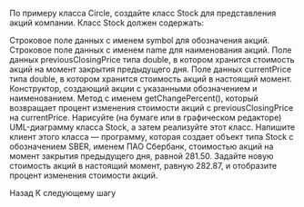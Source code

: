 По примеру класса Circle, создайте класс Stock для представления акций компании. Класс Stock должен содержать:

Строковое поле данных с именем symbol для обозначения акций.
Строковое поле данных с именем name для наименования акций.
Поле данных previousClosingPrice типа double, в котором хранится стоимость акций на момент закрытия предыдущего дня.
Поле данных currentPrice типа double, в котором хранится стоимость акций в настоящий момент.
Конструктор, создающий акции с указанными обозначением и наименованием.
Метод с именем getChangePercent(), который возвращает процент изменения стоимости акций с previousClosingPrice на currentPrice.
Нарисуйте (на бумаге или в графическом редакторе) UML-диаграмму класса Stock, а затем реализуйте этот класс. Напишите клиент этого класса — программу, которая создает объект типа Stock с обозначением SBER, именем ПАО Сбербанк, стоимостью акций на момент закрытия предыдущего дня, равной 281.50. Задайте новую стоимость акций в настоящий момент, равную 282.87, и отобразите процент изменения стоимости акций.

Назад
К следующему шагу